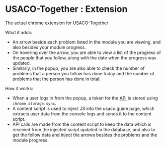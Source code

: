 # USACO-Together : Extension
The actual chrome extension for USACO-Together

What it adds:
- An arrow beside each problem listed in the module you are viewing, and also besides your module progress.
- On hovering over the arrow, you are able to view a list of the progress of the people that you follow, along with the date when the progress was updated.
- Similarly, in the popup, you are also able to check the number of problems that a person you follow has done today and the number of problems that the person has done in total.

How it works:
- When a user logs in from the popup, a token for the [API](https://github.com/USACO-Together/server "API's GitHub repository") is stored using `chrome.storage.sync`.
- A content script is used to inject JS into the usaco.guide page, which extracts user data from the console logs and sends it to the content script.
- API calls are made from the content script to keep the data which is received from the injected script updated in the database, and also to get the follow data and inject the arrows besides the problems and the module progress.
